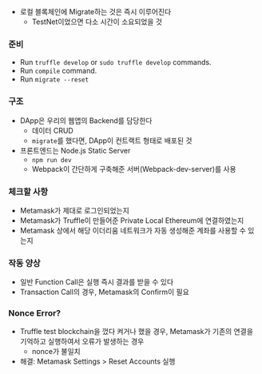 - 로컬 블록체인에 Migrate하는 것은 즉시 이루어진다
  - TestNet이었으면 다소 시간이 소요되었을 것

### 준비

- Run `truffle develop` or `sudo truffle develop` commands.
- Run `compile` command.
- Run `migrate --reset`

### 구조

- DApp은 우리의 웹앱의 Backend를 담당한다
  - 데이터 CRUD
  - `migrate`를 했다면, DApp이 컨트랙트 형태로 배포된 것
- 프론트엔드는 Node.js Static Server
  - `npm run dev`
  - Webpack이 간단하게 구축해준 서버(Webpack-dev-server)를 사용

### 체크할 사항

- Metamask가 제대로 로그인되었는지
- Metamask가 Truffle이 만들어준 Private Local Ethereum에 연결하였는지
- Metamask 상에서 해당 이더리움 네트워크가 자동 생성해준 계좌를 사용할 수 있는지

### 작동 양상

- 일반 Function Call은 실행 즉시 결과를 받을 수 있다
- Transaction Call의 경우, Metamask의 Confirm이 필요

### Nonce Error?

- Truffle test blockchain을 껐다 켜거나 했을 경우, Metamask가 기존의 연결을 기억하고 실행하여서 오류가 발생하는 경우
  - nonce가 불일치
- 해결: Metamask Settings >  Reset Accounts 실행
